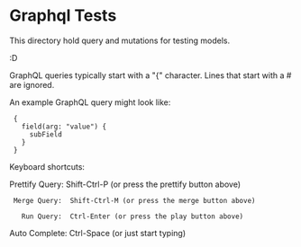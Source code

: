 # Graphql Tests

This directory hold query and mutations for testing models.

:D

GraphQL queries typically start with a "{" character. Lines that start
with a # are ignored.

An example GraphQL query might look like:

     {
       field(arg: "value") {
         subField
       }
     }

Keyboard shortcuts:

Prettify Query: Shift-Ctrl-P (or press the prettify button above)

     Merge Query:  Shift-Ctrl-M (or press the merge button above)

       Run Query:  Ctrl-Enter (or press the play button above)

Auto Complete: Ctrl-Space (or just start typing)
